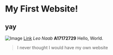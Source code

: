 # My First Website!
## yay
![Image](![Image]([http://url/a.png](https://www.loc.gov/resource/gtfy.07935/?st=image)))
[Link](https://www.loc.gov/resource/gtfy.07935/?st=image)
*Leo Naab*
**A17172729**
Hello,
World.

> I never thought I would have my own website


